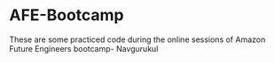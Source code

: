 # AFE-Bootcamp
These are some practiced code during the online sessions of Amazon Future Engineers bootcamp- Navgurukul 
